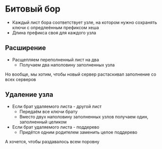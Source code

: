 # Битовый бор

* Каждый лист бора соответствует узле, на котором нужно сохранять ключи с опредлеённым префиксом хеша
* Длина префикса своя для каждого узла

## Расширение

* Расщепляем переполненный лист на два
	* Получаем два наполовину заполненных узла

Но вообще, мы хотим, чтобы новый сервер растаскивал заполнение со всех серверов

## Удаление узла

* Если брат удаляемого листа - другой лист
	* Передаём все ключи брату
	* Вместо двух наполовину заполненных узлов получаем один, заполненный целиком
* Если брат удаляемого листа - поддерево
	* Придётся одним родителем заменить целое поддерево

А хочется, чтобы раздавалось всем поровну